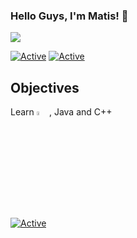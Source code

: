 <!--
**Nazzuma/nazzuma** is a ✨ _special_ ✨ repository because its `README.md` (this file) appears on your GitHub profile.

Here are some ideas to get you started:

- 🔭 I’m currently working on ...
- 🌱 I’m currently learning ...
- 👯 I’m looking to collaborate on ...
- 🤔 I’m looking for help with ...
- 💬 Ask me about ...
- 📫 How to reach me: ...
- 😄 Pronouns: ...
- ⚡ Fun fact: ...
-->


### Hello Guys, I'm Matis! 👋

![](https://github.com/Nazzuma/nazzuma/blob/main/Image/Bannergithub)

[![Active](https://img.shields.io/badge/Langages-C%20-red?style=flat-square)](https://www.github.com/Nazzuma)
[![Active](https://img.shields.io/badge/Discord-CLICK-blue?style=flat-square&logo=discord)](https://discord.gg/) 

## Objectives

Learn <img src ="JavaScript-logo.png" alt="Java Script logo" width="4%" title='JS'/>, Java and C++ 


[![Active](https://github-readme-stats.vercel.app/api?username=Nazzuma&show_icons=true&theme=dark&count_private=true&hide=prs,issues)](https://www.github.com/Nazzuma)
